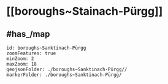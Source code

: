 # [[boroughs~Stainach-Pürgg]] 


## #has_/map  



```leaflet
id: boroughs~Sanktinach-Pürgg
zoomFeatures: true 
minZoom: 2 
maxZoom: 18
geojsonFolder: ./boroughs~Sanktinach-Pürgg//
markerFolder: ./boroughs~Sanktinach-Pürgg/
```
